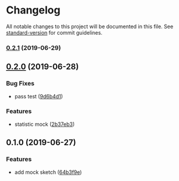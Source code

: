 # Changelog

All notable changes to this project will be documented in this file. See [standard-version](https://github.com/conventional-changelog/standard-version) for commit guidelines.

### [0.2.1](https://github.com/36node/yuechuang-core-sdk/compare/v0.2.0...v0.2.1) (2019-06-29)



## [0.2.0](https://github.com/36node/yuechuang-core-sdk/compare/v0.1.0...v0.2.0) (2019-06-28)


### Bug Fixes

* pass test ([9d6b4d1](https://github.com/36node/yuechuang-core-sdk/commit/9d6b4d1))


### Features

* statistic mock ([2b37eb3](https://github.com/36node/yuechuang-core-sdk/commit/2b37eb3))



## 0.1.0 (2019-06-27)


### Features

* add mock sketch ([64b3f9e](https://github.com/36node/yuechuang-core-sdk/commit/64b3f9e))
